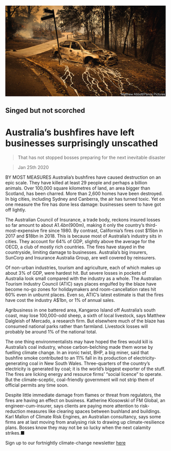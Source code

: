 ![](./images/20200125_WBP100.jpg)

## Singed but not scorched

# Australia’s bushfires have left businesses surprisingly unscathed

> That has not stopped bosses preparing for the next inevitable disaster

> Jan 25th 2020

BY MOST MEASURES Australia’s bushfires have caused destruction on an epic scale. They have killed at least 29 people and perhaps a billion animals. Over 100,000 square kilometres of land, an area bigger than Scotland, has been charred. More than 2,600 homes have been destroyed. In big cities, including Sydney and Canberra, the air has turned toxic. Yet on one measure the fire has done less damage: businesses seem to have got off lightly.

The Australian Council of Insurance, a trade body, reckons insured losses so far amount to about A$1.4bn ($900m), making it only the country’s third-most-expensive fire since 1980. By contrast, California’s fires cost $15bn in 2017 and $18bn in 2018. This is because most of Australia’s industry sits in cities. They account for 64% of GDP, slightly above the average for the OECD, a club of mostly rich countries. The fires have stayed in the countryside, limiting damage to businesses. Australia’s big insurers, SunCorp and Insurance Australia Group, are well covered by reinsurers.

Of non-urban industries, tourism and agriculture, each of which makes up about 3% of GDP, were hardest hit. But severe losses in pockets of Australia look small compared with the industry as a whole. The Australian Tourism Industry Council (ATIC) says places engulfed by the blaze have become no-go zones for holidaymakers and room-cancellation rates hit 60% even in unburnt places. Even so, ATIC’s latest estimate is that the fires have cost the industry A$1bn, or 1% of annual sales.

Agribusiness in one battered area, Kangaroo Island off Australia’s south coast, may lose 100,000-odd sheep, a sixth of local livestock, says Matthew Dalgleish of Mercado, a research firm. But elsewhere much of the blaze has consumed national parks rather than farmland. Livestock losses will probably be around 1% of the national total.

The one thing environmentalists may have hoped the fires would kill is Australia’s coal industry, whose carbon-belching made them worse by fuelling climate change. In an ironic twist, BHP, a big miner, said that bushfire smoke contributed to an 11% fall in its production of electricity-generating coal in New South Wales. Three-quarters of the country’s electricity is generated by coal; it is the world’s biggest exporter of the stuff. The fires are licking energy and resource firms’ “social licence” to operate. But the climate-sceptic, coal-friendly government will not strip them of official permits any time soon.

Despite little immediate damage from flames or threat from regulators, the fires are having an effect on business. Katherine Klosowski of FM Global, an engineer-cum-insurer, says clients are paying more attention to risk-reduction measures like clearing spaces between bushland and buildings. Karl Mallon of Climate Risk Engines, an Australian consultancy, says some firms are at last moving from analysing risk to drawing up climate-resilience plans. Bosses know they may not be so lucky when the next calamity strikes.■

Sign up to our fortnightly climate-change newsletter [here](https://www.economist.com//theclimateissue/)